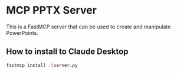 # MCP PPTX Server
This is a FastMCP server that can be used to create and manipulate PowerPoints.

## How to install to Claude Desktop
```bash
fastmcp install .\server.py
```